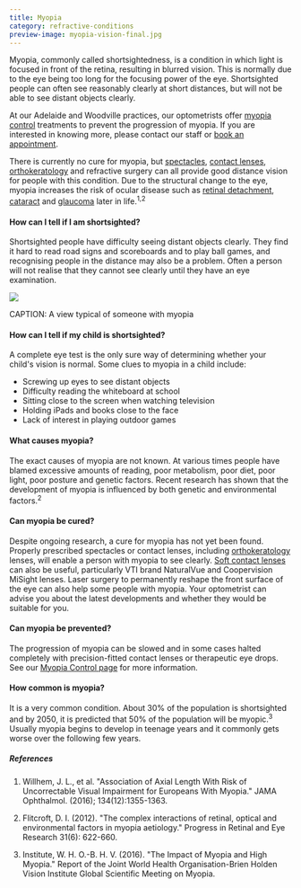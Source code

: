 ```yaml
---
title: Myopia
category: refractive-conditions
preview-image: myopia-vision-final.jpg
---
```

<div class="employee-heading">
<p>Myopia, commonly called shortsightedness, is a condition in which light is focused in front of the retina, resulting in blurred vision. This is normally due to the eye being too long for the focusing power of the eye. Shortsighted people can often see reasonably clearly at short distances, but will not be able to see distant objects clearly.</p>
<p>At our Adelaide and Woodville practices, our optometrists offer <a href="/what-we-do/myopia-control">myopia control</a> treatments to prevent the progression of myopia. If you are interested in knowing more, please contact our staff or <a href="/what-we-do/eye-exam">book an appointment</a>.</p>
</div>

There is currently no cure for myopia, but [spectacles](/what-we-do/glasses), [contact lenses](/what-we-do/contact-lenses), [orthokeratology](/what-we-do/orthokeratology-corneal-reshaping) and refractive surgery can all provide good distance vision for people with this condition. Due to the structural change to the eye, myopia increases the risk of ocular disease such as [retinal detachment](/what-we-do//what-we-do/flashes-floaters-retinal-tear-detachment), [cataract](/what-we-do/cataract) and [glaucoma](/what-we-do/glaucoma) later in life.<sup>1,2</sup>

#### How can I tell if I am shortsighted?

Shortsighted people have difficulty seeing distant objects clearly. They find it hard to read road signs and scoreboards and to play ball games, and recognising people in the distance may also be a problem. Often a person will not realise that they cannot see clearly until they have an eye examination.

![](/uploads/myopia-vision-final.jpg)

CAPTION: A view typical of someone with myopia

#### How can I tell if my child is shortsighted?

A complete eye test is the only sure way of determining whether your child's vision is normal. Some clues to myopia in a child include:

* Screwing up eyes to see distant objects
* Difficulty reading the whiteboard at school
* Sitting close to the screen when watching television
* Holding iPads and books close to the face
* Lack of interest in playing outdoor games

#### What causes myopia?

The exact causes of myopia are not known. At various times people have blamed excessive amounts of reading, poor metabolism, poor diet, poor light, poor posture and genetic factors. Recent research has shown that the development of myopia is influenced by both genetic and environmental factors.<sup>2</sup>

#### Can myopia be cured?

Despite ongoing research, a cure for myopia has not yet been found. Properly prescribed spectacles or contact lenses, including [orthokeratology](/what-we-do/orthokeratology-corneal-reshaping) lenses, will enable a person with myopia to see clearly. [Soft contact lenses](/what-we-do/soft-contact-lenses) can also be useful, particularly VTI brand NaturalVue and Coopervision MiSight lenses. Laser surgery to permanently reshape the front surface of the eye can also help some people with myopia. Your optometrist can advise you about the latest developments and whether they would be suitable for you.

#### Can myopia be prevented?

The progression of myopia can be slowed and in some cases halted completely with precision-fitted contact lenses or therapeutic eye drops. See our [Myopia Control page](/what-we-do/myopia-control) for more information.

#### How common is myopia?

It is a very common condition. About 30% of the population is shortsighted and by 2050, it is predicted that 50% of the population will be myopic.<sup>3</sup> Usually myopia begins to develop in teenage years and it commonly gets worse over the following few years.


##### References

1. Willhem, J. L., et al. "Association of Axial Length With Risk of Uncorrectable Visual Impairment for Europeans With Myopia." JAMA Ophthalmol. (2016); 134(12):1355-1363. 

2. Flitcroft, D. I. (2012). "The complex interactions of retinal, optical and environmental factors in myopia aetiology." Progress in Retinal and Eye Research 31(6): 622-660.

3. Institute, W. H. O.-B. H. V. (2016). "The Impact of Myopia and High Myopia." Report of the Joint World Health Organisation-Brien Holden Vision Institute Global Scientific Meeting on Myopia. 
